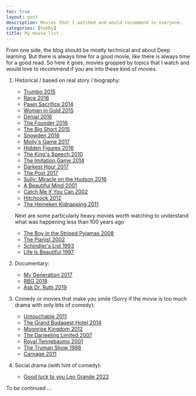 ```yaml
---
toc: true
layout: post
description: Movies that I watched and would recommend to everyone.
categories: [hobby]
title: My movie list
---
```


From one side, the blog should be mostly technical and about Deep learning. But there is always time for a good movie, like there is always time for a good read. So here it goes, movies gropped by topics that I watch and would love to recommend if you are into these kind of movies.

1. Historical / based on real story / biography:

    - [Trumbo 2015](https://www.imdb.com/title/tt3203606)
    - [Race 2016](https://www.imdb.com/title/tt3499096)
    - [Pawn Sacrifice 2014](https://www.imdb.com/title/tt1596345)
    - [Woman in Gold 2015](https://www.imdb.com/title/tt2404425)
    - [Denial 2016](https://www.imdb.com/title/tt4645330/)
    - [The Founder 2016](https://www.imdb.com/title/tt4276820)
    - [The Big Short 2015](https://www.imdb.com/title/tt1596363)
    - [Snowden 2016](https://www.imdb.com/title/tt3774114)
    - [Molly's Game 2017](https://www.imdb.com/title/tt4209788)
    - [Hidden Figures 2016](https://www.imdb.com/title/tt4846340)
    - [The King's Speech 2010](https://www.imdb.com/title/tt1504320)
    - [The Imitation Game 2014](https://www.imdb.com/title/tt2084970)
    - [Darkest Hour 2017](https://www.imdb.com/title/tt4555426)
    - [The Post 2017](https://www.imdb.com/title/tt6294822)
    - [Sully: Miracle on the Hudson 2016](https://www.imdb.com/title/tt3263904)
    - [A Beautiful Mind 2001](https://www.imdb.com/title/tt0268978)
    - [Catch Me If You Can 2002](https://www.imdb.com/title/tt0264464)
    - [Hitchcock 2012](https://www.imdb.com/title/tt0975645)
    - [The Heineken Kidnapping 2011](https://www.imdb.com/title/tt1846526)

    Next are some particularly heavy movies worth watching to understand what was happening less than 100 years ago
    - [The Boy in the Striped Pyjamas 2008](https://www.imdb.com/title/tt0914798)
    - [The Pianist 2002](https://www.imdb.com/title/tt0253474)
    - [Schindler's List 1993](https://www.imdb.com/title/tt0108052)
    - [Life Is Beautiful 1997](https://www.imdb.com/title/tt0118799)

2. Documentary:

    - [My Generation 2017](https://www.imdb.com/title/tt6264954)
    - [RBG 2018](https://www.imdb.com/title/tt7689964)
    - [Ask Dr. Ruth 2019](https://www.imdb.com/title/tt9353586)

3. Comedy or movies that make you smile (Sorry if the movie is too much drama with only bits of comedy):

    - [Untouchable 2011](https://www.imdb.com/title/tt1675434)
    - [The Grand Budapest Hotel 2014](https://www.imdb.com/title/tt2278388)
    - [Moonrise Kingdom 2012](https://www.imdb.com/title/tt1748122/)
    - [The Darjeeling Limited 2007](https://www.imdb.com/title/tt0838221)
    - [Royal Tennebaums 2001](https://www.imdb.com/title/tt0265666)
    - [The Truman Show 1998](https://www.imdb.com/title/tt0120382)
    - [Carnage 2011](https://www.imdb.com/title/tt1692486/)

4. Social drama (with hint of comedy):

    - [Good luck to you Leo Grande 2022](https://www.imdb.com/title/tt13352968)

To be continued ...
